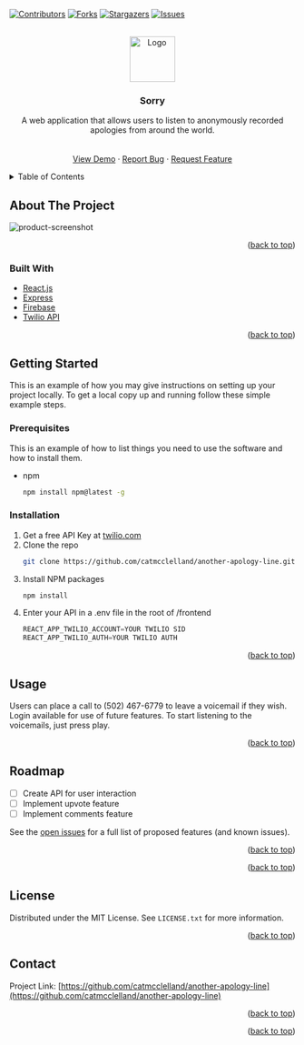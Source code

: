 <div id="top"></div>

[![Contributors][contributors-shield]][contributors-url]
[![Forks][forks-shield]][forks-url]
[![Stargazers][stars-shield]][stars-url]
[![Issues][issues-shield]][issues-url]

<!-- PROJECT LOGO -->
<br />
<div align="center">
  <a href="https://github.com/catmcclelland/another-apology-line">
    <img src="images/logo.png" alt="Logo" width="80" height="80">
  </a>

<h3 align="center">Sorry</h3>

  <p align="center">
    A web application that allows users to listen to anonymously recorded apologies from around the world.
    <br />
    <br />
    <br />
    <a href="https://github.com/catmcclelland/another-apology-line">View Demo</a>
    ·
    <a href="https://github.com/catmcclelland/another-apology-line/issues">Report Bug</a>
    ·
    <a href="https://github.com/catmcclelland/another-apology-line/issues">Request Feature</a>
  </p>
</div>

<!-- TABLE OF CONTENTS -->
<details>
  <summary>Table of Contents</summary>
  <ol>
    <li>
      <a href="#about-the-project">About The Project</a>
      <ul>
        <li><a href="#built-with">Built With</a></li>
      </ul>
    </li>
    <li>
      <a href="#getting-started">Getting Started</a>
      <ul>
        <li><a href="#prerequisites">Prerequisites</a></li>
        <li><a href="#installation">Installation</a></li>
      </ul>
    </li>
    <li><a href="#usage">Usage</a></li>
    <li><a href="#roadmap">Roadmap</a></li>
    <li><a href="#contributing">Contributing</a></li>
    <li><a href="#license">License</a></li>
    <li><a href="#contact">Contact</a></li>
    <li><a href="#acknowledgments">Acknowledgments</a></li>
  </ol>
</details>

<!-- ABOUT THE PROJECT -->

## About The Project

![product-screenshot](https://i.ibb.co/N9CqJvf/login-screen-apology.png)

<p align="right">(<a href="#top">back to top</a>)</p>

### Built With

- [React.js](https://reactjs.org/)
- [Express](https://expressjs.com/)
- [Firebase](https://firebase.google.com/)
- [Twilio API](https://www.twilio.com/voice)

<p align="right">(<a href="#top">back to top</a>)</p>

<!-- GETTING STARTED -->

## Getting Started

This is an example of how you may give instructions on setting up your project locally.
To get a local copy up and running follow these simple example steps.

### Prerequisites

This is an example of how to list things you need to use the software and how to install them.

- npm
  ```sh
  npm install npm@latest -g
  ```

### Installation

1. Get a free API Key at [twilio.com](https://www.twilio.com/try-twilio)
2. Clone the repo
   ```sh
   git clone https://github.com/catmcclelland/another-apology-line.git
   ```
3. Install NPM packages
   ```sh
   npm install
   ```
4. Enter your API in a .env file in the root of /frontend
   ```js
   REACT_APP_TWILIO_ACCOUNT=YOUR TWILIO SID
   REACT_APP_TWILIO_AUTH=YOUR TWILIO AUTH
   ```

<p align="right">(<a href="#top">back to top</a>)</p>

<!-- USAGE EXAMPLES -->

## Usage

Users can place a call to (502) 467-6779 to leave a voicemail if they wish. Login available for use of future features. To start listening to the voicemails, just press play.

<p align="right">(<a href="#top">back to top</a>)</p>

<!-- ROADMAP -->

## Roadmap

- [ ] Create API for user interaction
- [ ] Implement upvote feature
- [ ] Implement comments feature

See the [open issues](https://github.com/catmcclelland/another-apology-line/issues) for a full list of proposed features (and known issues).

<p align="right">(<a href="#top">back to top</a>)</p>

<!-- CONTRIBUTING -->

<p align="right">(<a href="#top">back to top</a>)</p>

<!-- LICENSE -->

## License

Distributed under the MIT License. See `LICENSE.txt` for more information.

<p align="right">(<a href="#top">back to top</a>)</p>

<!-- CONTACT -->

## Contact

Project Link: [https://github.com/catmcclelland/another-apology-line](https://github.com/catmcclelland/another-apology-line)

<p align="right">(<a href="#top">back to top</a>)</p>

<!-- ACKNOWLEDGMENTS -->

<p align="right">(<a href="#top">back to top</a>)</p>

<!-- MARKDOWN LINKS & IMAGES -->
<!-- https://www.markdownguide.org/basic-syntax/#reference-style-links -->

[contributors-shield]: https://img.shields.io/github/contributors/catmcclelland/another-apology-line.svg?style=for-the-badge
[contributors-url]: https://github.com/catmcclelland/another-apology-line/graphs/contributors
[forks-shield]: https://img.shields.io/github/forks/catmcclelland/another-apology-line.svg?style=for-the-badge
[forks-url]: https://github.com/catmcclelland/another-apology-line/network/members
[stars-shield]: https://img.shields.io/github/stars/catmcclelland/another-apology-line.svg?style=for-the-badge
[stars-url]: https://github.com/catmcclelland/another-apology-line/stargazers
[issues-shield]: https://img.shields.io/github/issues/catmcclelland/another-apology-line.svg?style=for-the-badge
[issues-url]: https://github.com/catmcclelland/another-apology-line/issues
[license-shield]: https://img.shields.io/github/license/catmcclelland/another-apology-line.svg?style=for-the-badge
[license-url]: https://github.com/catmcclelland/another-apology-line/blob/master/LICENSE.txt
[linkedin-shield]: https://img.shields.io/badge/-LinkedIn-black.svg?style=for-the-badge&logo=linkedin&colorB=555
[linkedin-url]: https://linkedin.com/in/linkedin_username
[product-screenshot]: [images/screenshot.png](https://i.ibb.co/N9CqJvf/login-screen-apology.png)
